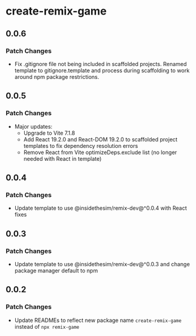 # create-remix-game

## 0.0.6

### Patch Changes

- Fix .gitignore file not being included in scaffolded projects. Renamed template to gitignore.template and process during scaffolding to work around npm package restrictions.

## 0.0.5

### Patch Changes

- Major updates:
  - Upgrade to Vite 7.1.8
  - Add React 19.2.0 and React-DOM 19.2.0 to scaffolded project templates to fix dependency resolution errors
  - Remove React from Vite optimizeDeps.exclude list (no longer needed with React in template)

## 0.0.4

### Patch Changes

- Update template to use @insidethesim/remix-dev@^0.0.4 with React fixes

## 0.0.3

### Patch Changes

- Update template to use @insidethesim/remix-dev@^0.0.3 and change package manager default to npm

## 0.0.2

### Patch Changes

- Update READMEs to reflect new package name `create-remix-game` instead of `npx remix-game`
